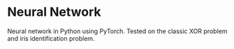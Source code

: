 # Neural Network

Neural network in Python using PyTorch. Tested on the classic XOR problem and iris identification problem.
